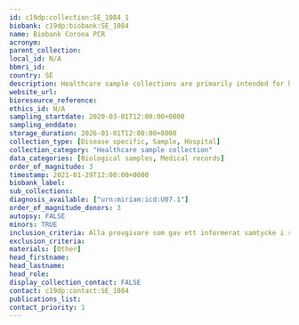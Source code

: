 ```yaml
---
id: c19dp:collection:SE_1084_1
biobank: c19dp:biobank:SE_1084
name: Biobank Corona PCR
acronym:
parent_collection:
local_id: N/A
bbmri_id:
country: SE
description: Healthcare sample collections are primarily intended for healthcare, diagnostics and treatment, but can also be made available for research when there is a Swedish ethical approval and the patient has given their consent.
website_url:
bioresource_reference:
ethics_id: N/A
sampling_startdate: 2020-03-01T12:00:00+0000
sampling_enddate:
storage_duration: 2026-01-01T12:00:00+0000
collection_type: [Disease specific, Sample, Hospital]
collection_category: "Healthcare sample collection"
data_categories: [Biological samples, Medical records]
order_of_magnitude: 3
timestamp: 2021-01-29T12:00:00+0000
biobank_label:
sub_collections:
diagnosis_available: ["urn:miriam:icd:U07.1"]
order_of_magnitude_donors: 3
autopsy: FALSE
minors: TRUE
inclusion_criteria: Alla provgivare som gav ett informerat samtycke i samband med provtagning och som visade ett positivt svar, oavsett ålder och kön.
exclusion_criteria:
materials: [Other]
head_firstname:
head_lastname:
head_role:
display_collection_contact: FALSE
contact: c19dp:contact:SE_1084
publications_list:
contact_priority: 1
---
```

